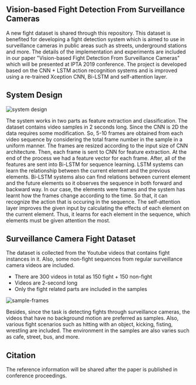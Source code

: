 ## Vision-based Fight Detection From Surveillance Cameras

A new fight dataset is shared through this repository. This dataset is benefited for developing a fight detection system which is aimed to use in surveillance cameras in public areas such as streets, underground stations and more. The details of the implementation and experiments are included in our paper "Vision-based Fight Detection From Surveillance Cameras" which will be presented at IPTA 2019 conference. The project is developed based on the CNN + LSTM action recognition systems and is improved using a re-trained Xception CNN, Bi-LSTM and self-attention layer.

## System Design

![system design](https://i.ibb.co/zbVMpBp/Fig2.jpg)

The system works in two parts as feature extraction and classification. The dataset contains video samples in 2 seconds long. Since the CNN is 2D the data requires some modification. So, 5-10 frames are obtained from each video sequence by considering the total frame number in the sample in a uniform manner. The frames are resized according to the input size of CNN architecture. Then, each frame is sent to CNN for feature extraction. At the end of the process we had a feature vector for each frame. After, all of the features are sent into Bi-LSTM for sequence learning. LSTM systems can learn the relationship between the current element and the previous elements. Bi-LSTM systems also can find relations between current element and the future elements so it observes the sequence in both forward and backward way. In our case, the elements were frames and the system has learnt how the frames change according to the time. So that, it can recognize the action that is occuring in the sequence. The self-attention layer improves the given input by calculating the effects of each element on the current element. Thus, it learns for each element in the sequence, which elements must be given attention the most. 

## Surveillance Camera Fight Dataset

The dataset is collected from the Youtube videos that contains fight instances in it. Also, some non-fight sequences from regular surveillance camera videos are included.

- There are 300 videos in total as 150 fight + 150 non-fight
- Videos are 2-second long
- Only the fight related parts are included in the samples

![sample-frames](https://i.ibb.co/BjMPGCS/Fig3.png)

Besides, since the task is detecting fights through surveillance cameras, the videos that have no background motion are preferred as samples. Also, various fight scenarios such as hitting with an object, kicking, fisting, wrestling are included. The environment in the samples are also varies such as cafe, street, bus, and more. 

## Citation

The reference information will be shared after the paper is published in conference proceedings.

